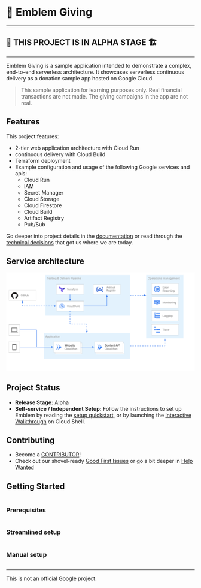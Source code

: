 # 💠 Emblem Giving
---
## 🚧 THIS PROJECT IS IN ALPHA STAGE 🏗️
---

Emblem Giving is a sample application intended to demonstrate a complex, end-to-end serverless architecture. It showcases serverless continuous delivery as a donation sample app hosted on Google Cloud.   

> This sample application for learning purposes only. Real financial transactions are not made. The giving campaigns in the app are not real.

## Features

This project features:
  * 2-tier web application architecture with Cloud Run
  * continuous delivery with Cloud Build
  * Terraform deployment
  * Example configuration and usage of the following Google services and apis:
    * Cloud Run
    * IAM
    * Secret Manager
    * Cloud Storage
    * Cloud Firestore
    * Cloud Build
    * Artifact Registry
    * Pub/Sub


Go deeper into project details in the [documentation](./docs) or read through the [technical decisions](docs/decisions/README.md) that got us where we are today.

## Service architecture

![Emblem architecture diagram](./docs/images/emblem-simplified.png)

## Project Status

* **Release Stage:** Alpha
* **Self-service / Independent Setup:** Follow the instructions to set up Emblem by reading the [setup quickstart](./docs/tutorials/setup-quickstart.md), or by launching the [Interactive Walkthrough](https://ssh.cloud.google.com/cloudshell/editor?cloudshell_git_repo=https%3A%2F%2Fgithub.com%2FGoogleCloudPlatform%2Femblem&cloudshell_tutorial=docs%2Ftutorials%2Fsetup-walkthrough.md) on Cloud Shell.

## Contributing

* Become a [CONTRIBUTOR](./CONTRIBUTING.md)!
* Check out our shovel-ready [Good First Issues](https://github.com/GoogleCloudPlatform/emblem/issues?q=is%3Aissue+is%3Aopen+sort%3Aupdated-desc+label%3A%22good+first+issue%22) or go a bit deeper in [Help Wanted](https://github.com/GoogleCloudPlatform/emblem/issues?q=is%3Aissue+is%3Aopen+sort%3Aupdated-desc+label%3A%22help+wanted%22)

## Getting Started

```

```

### Prerequisites

```

```

### Streamlined setup

```

```

### Manual setup

```

```

---

This is not an official Google project.
